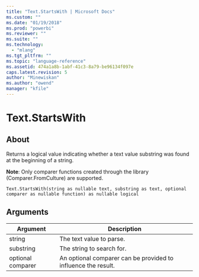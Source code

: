 ```yaml
---
title: "Text.StartsWith | Microsoft Docs"
ms.custom: ""
ms.date: "01/19/2018"
ms.prod: "powerbi"
ms.reviewer: ""
ms.suite: ""
ms.technology: 
  - "mlang"
ms.tgt_pltfrm: ""
ms.topic: "language-reference"
ms.assetid: 474a1a8b-1abf-41c3-8a79-be96134f097e
caps.latest.revision: 5
author: "Minewiskan"
ms.author: "owend"
manager: "kfile"
---
```

# Text.StartsWith

  
## About  
Returns a logical value indicating whether a text value substring was found at the beginning of a string.  
  
**Note**: Only comparer functions created through the library (Comparer.FromCulture) are supported.  
  
```  
Text.StartsWith(string as nullable text, substring as text, optional comparer as nullable function) as nullable logical  
```  
  
## Arguments  
  
|Argument|Description|  
|------------|---------------|  
|string|The text value to parse.|  
|substring|The string to search for.|  
|optional comparer|An optional comparer can be provided to influence the result.|  
  

